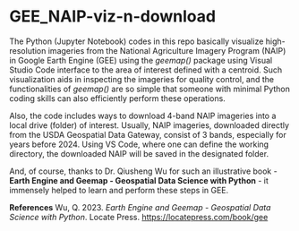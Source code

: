 # GEE_NAIP-viz-n-download
The Python (Jupyter Notebook) codes in this repo basically visualize high-resolution imageries from the National Agriculture Imagery Program (NAIP) in Google Earth Engine (GEE) using the _geemap()_ package using Visual Studio Code interface to the area of interest defined with a centroid. Such visualization aids in inspecting the imageries for quality control, and the functionalities of _geemap()_ are so simple that someone with minimal Python coding skills can also efficiently perform these operations.

Also, the code includes ways to download 4-band NAIP imageries into a local drive (folder) of interest. Usually, NAIP imageries, downloaded directly from the USDA Geospatial Data Gateway, consist of 3 bands, especially for years before 2024. Using VS Code, where one can define the working directory, the downloaded NAIP will be saved in the designated folder. 

And, of course, thanks to Dr. Qiusheng Wu for such an illustrative book - **Earth Engine and Geemap - Geospatial Data Science with Python** - it immensely helped to learn and perform these steps in GEE.

**References**
Wu, Q. 2023. _Earth Engine and Geemap - Geospatial Data Science with Python_. Locate Press. https://locatepress.com/book/gee
